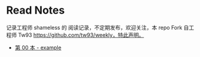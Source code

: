 # Read Notes

记录工程师 shameless 的 阅读记录，不定期发布，欢迎关注，本 repo Fork 自工程师 Tw93 https://github.com/tw93/weekly，特此声明。

* [第 00 本 - example](https://weekly.shameless.top/posts/00-example)
